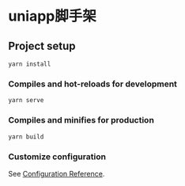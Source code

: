 <!--
 * @Author: wkiwi
 * @Email: w_kiwi@163.com
 * @Date: 2020-06-10 13:55:48
 * @LastEditors: wkiwi
 * @LastEditTime: 2020-11-27 10:36:33
--> 
# uniapp脚手架

## Project setup
```
yarn install
```

### Compiles and hot-reloads for development
```
yarn serve
```

### Compiles and minifies for production
```
yarn build
```

### Customize configuration
See [Configuration Reference](https://cli.vuejs.org/config/).
